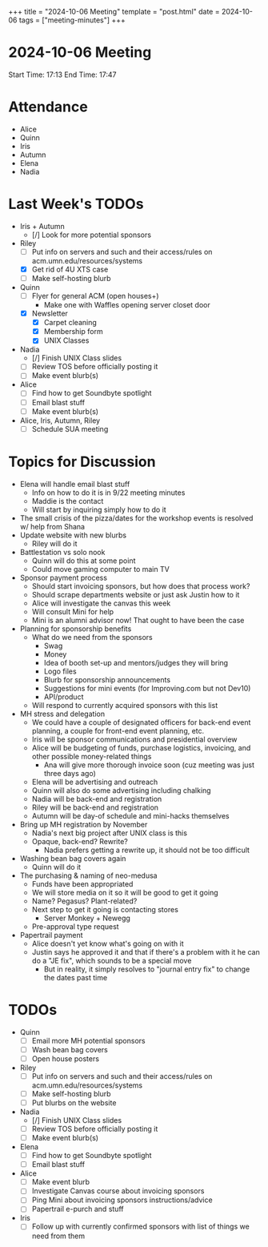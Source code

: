 +++
title = "2024-10-06 Meeting"
template = "post.html"
date = 2024-10-06
tags = ["meeting-minutes"]
+++

# 2024-10-06 Meeting

Start Time: 17:13
End Time: 17:47

# Attendance
- Alice
- Quinn
- Iris
- Autumn
- Elena
- Nadia

# Last Week's TODOs
- Iris + Autumn
  - [/] Look for more potential sponsors
- Riley
  - [ ] Put info on servers and such and their access/rules on acm.umn.edu/resources/systems
  - [x] Get rid of 4U XTS case
  - [ ] Make self-hosting blurb
- Quinn
  - [ ] Flyer for general ACM (open houses+)
    - Make one with Waffles opening server closet door
  - [x] Newsletter
    - [x] Carpet cleaning
    - [x] Membership form
    - [x] UNIX Classes
- Nadia
  - [/] Finish UNIX Class slides
  - [ ] Review TOS before officially posting it
  - [ ] Make event blurb(s)
- Alice 
  - [ ] Find how to get Soundbyte spotlight
  - [ ] Email blast stuff
  - [ ] Make event blurb(s)
- Alice, Iris, Autumn, Riley
  - [ ] Schedule SUA meeting

# Topics for Discussion
- Elena will handle email blast stuff
  - Info on how to do it is in 9/22 meeting minutes
  - Maddie is the contact
  - Will start by inquiring simply how to do it
- The small crisis of the pizza/dates for the workshop events is resolved w/ help from Shana
- Update website with new blurbs
  - Riley will do it
- Battlestation vs solo nook
  - Quinn will do this at some point
  - Could move gaming computer to main TV
- Sponsor payment process
  - Should start invoicing sponsors, but how does that process work?
  - Should scrape departments website or just ask Justin how to it
  - Alice will investigate the canvas this week
  - Will consult Mini for help
  - Mini is an alumni advisor now! That ought to have been the case
- Planning for sponsorship benefits
  - What do we need from the sponsors
    - Swag
    - Money
    - Idea of booth set-up and mentors/judges they will bring
    - Logo files
    - Blurb for sponsorship announcements
    - Suggestions for mini events (for Improving.com but not Dev10)
    - API/product
  - Will respond to currently acquired sponsors with this list
- MH stress and delegation
  - We could have a couple of designated officers for back-end event planning, a couple for front-end event planning, etc.
  - Iris will be sponsor communications and presidential overview
  - Alice will be budgeting of funds, purchase logistics, invoicing, and other possible money-related things
    - Ana will give more thorough invoice soon (cuz meeting was just three days ago)
  - Elena will be advertising and outreach
  - Quinn will also do some advertising including chalking
  - Nadia will be back-end and registration
  - Riley will be back-end and registration
  - Autumn will be day-of schedule and mini-hacks themselves
- Bring up MH registration by November
  - Nadia's next big project after UNIX class is this
  - Opaque, back-end? Rewrite?
    - Nadia prefers getting a rewrite up, it should not be too difficult
- Washing bean bag covers again
  - Quinn will do it
- The purchasing & naming of neo-medusa
  - Funds have been appropriated
  - We will store media on it so it will be good to get it going
  - Name? Pegasus? Plant-related?
  - Next step to get it going is contacting stores
    - Server Monkey + Newegg 
  - Pre-approval type request
- Papertrail payment
  - Alice doesn't yet know what's going on with it
  - Justin says he approved it and that if there's a problem with it he can do a "JE fix", which sounds to be a special move
    - But in reality, it simply resolves to "journal entry fix" to change the dates past time

# TODOs
- Quinn
  - [ ] Email more MH potential sponsors
  - [ ] Wash bean bag covers
  - [ ] Open house posters
- Riley
  - [ ] Put info on servers and such and their access/rules on acm.umn.edu/resources/systems
  - [ ] Make self-hosting blurb
  - [ ] Put blurbs on the website
- Nadia
  - [/] Finish UNIX Class slides
  - [ ] Review TOS before officially posting it
  - [ ] Make event blurb(s)
- Elena 
  - [ ] Find how to get Soundbyte spotlight
  - [ ] Email blast stuff
- Alice
  - [ ] Make event blurb
  - [ ] Investigate Canvas course about invoicing sponsors
  - [ ] Ping Mini about invoicing sponsors instructions/advice
  - [ ] Papertrail e-purch and stuff
- Iris
  - [ ] Follow up with currently confirmed sponsors with list of things we need from them